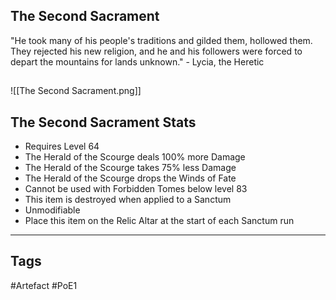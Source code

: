## The Second Sacrament
"He took many of his people's traditions and gilded them, hollowed them. They
rejected his new religion, and he and his followers were forced to depart the
mountains for lands unknown." - Lycia, the Heretic
##
![[The Second Sacrament.png]]
## The Second Sacrament Stats
- Requires Level 64
- The Herald of the Scourge deals 100% more Damage
- The Herald of the Scourge takes 75% less Damage
- The Herald of the Scourge drops the Winds of Fate
- Cannot be used with Forbidden Tomes below level 83
- This item is destroyed when applied to a Sanctum
- Unmodifiable
- Place this item on the Relic Altar at the start of each Sanctum run


---
## Tags
#Artefact
#PoE1